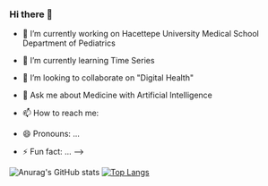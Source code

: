 ### Hi there 👋

- 🔭 I’m currently working on Hacettepe University Medical School Department of Pediatrics
- 🌱 I’m currently learning Time Series




- 👯 I’m looking to collaborate on "Digital Health"
- 💬 Ask me about Medicine with Artificial Intelligence
- 📫 How to reach me: 
- 😄 Pronouns: ...
- ⚡ Fun fact: ...
-->



![Anurag's GitHub stats](https://github-readme-stats.vercel.app/api?username=turkalpmd&show_icons=true&theme=radical) [![Top Langs](https://github-readme-stats.vercel.app/api/top-langs/?username=turkalpmd&layout=compact)](https://github.com/anuraghazra/github-readme-stats)


